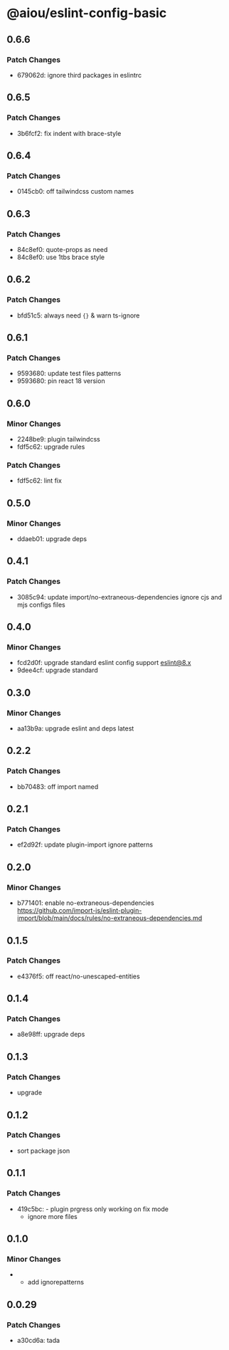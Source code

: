 # @aiou/eslint-config-basic

## 0.6.6

### Patch Changes

- 679062d: ignore third packages in eslintrc

## 0.6.5

### Patch Changes

- 3b6fcf2: fix indent with brace-style

## 0.6.4

### Patch Changes

- 0145cb0: off tailwindcss custom names

## 0.6.3

### Patch Changes

- 84c8ef0: quote-props as need
- 84c8ef0: use 1tbs brace style

## 0.6.2

### Patch Changes

- bfd51c5: always need `{}` & warn ts-ignore

## 0.6.1

### Patch Changes

- 9593680: update test files patterns
- 9593680: pin react 18 version

## 0.6.0

### Minor Changes

- 2248be9: plugin tailwindcss
- fdf5c62: upgrade rules

### Patch Changes

- fdf5c62: lint fix

## 0.5.0

### Minor Changes

- ddaeb01: upgrade deps

## 0.4.1

### Patch Changes

- 3085c94: update import/no-extraneous-dependencies ignore cjs and mjs configs files

## 0.4.0

### Minor Changes

- fcd2d0f: upgrade standard eslint config support eslint@8.x
- 9dee4cf: upgrade standard

## 0.3.0

### Minor Changes

- aa13b9a: upgrade eslint and deps latest

## 0.2.2

### Patch Changes

- bb70483: off import named

## 0.2.1

### Patch Changes

- ef2d92f: update plugin-import ignore patterns

## 0.2.0

### Minor Changes

- b771401: enable no-extraneous-dependencies https://github.com/import-js/eslint-plugin-import/blob/main/docs/rules/no-extraneous-dependencies.md

## 0.1.5

### Patch Changes

- e4376f5: off react/no-unescaped-entities

## 0.1.4

### Patch Changes

- a8e98ff: upgrade deps

## 0.1.3

### Patch Changes

- upgrade

## 0.1.2

### Patch Changes

- sort package json

## 0.1.1

### Patch Changes

- 419c5bc: - plugin prgress only working on fix mode
  - ignore more files

## 0.1.0

### Minor Changes

- - add ignorepatterns

## 0.0.29

### Patch Changes

- a30cd6a: tada
